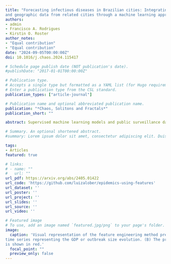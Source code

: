 ```yaml
---
title: "Forecasting infectious diseases in Brazilian cities: Integrating socio-economic
and geographic data from related cities through a machine learning approach"
authors:
- admin
- Francisco A. Rodrigues
- Kirstin O. Roster
author_notes:
- "Equal contribution"
- "Equal contribution"
date: "2024-09-05T00:00:00Z"
doi: 10.1016/j.chaos.2024.115417

# Schedule page publish date (NOT publication's date).
#publishDate: "2017-01-01T00:00:00Z"

# Publication type.
# Accepts a single type but formatted as a YAML list (for Hugo requirements).
# Enter a publication type from the CSL standard.
publication_types: ["article-journal"]

# Publication name and optional abbreviated publication name.
publication: "*Chaos, Solitons and Fractals*"
publication_short: ""

abstract: Supervised machine learning models and public surveillance data has been employed for infectious disease forecasting in many settings. These models leverage various data sources capturing drivers of disease spread, such as climate conditions or human behavior. However, few models have incorporated the organizational structure of different geographic locations for forecasting. Traveling waves of seasonal outbreaks have been reported for dengue, influenza, and other infectious diseases, and many of the drivers of infectious disease dynamics may be shared across different cities, either due to their geographic or socioeconomic proximity. In this study, we developed a machine learning model to predict case counts of four infectious diseases across Brazilian cities one week ahead by incorporating information from related cities. We compared selecting related cities using both geographic distance and GDP per capita. Incorporating information from geographically proximate cities improved predictive performance for two of the four diseases, specifically COVID-19 and Zika. We also discuss the impact on forecasts in the presence of anomalous contagion patterns and the limitations of the proposed methodology. 

# Summary. An optional shortened abstract.
#summary: Lorem ipsum dolor sit amet, consectetur adipiscing elit. Duis posuere tellus ac convallis placerat. Proin tincidunt magna sed ex sollicitudin condimentum.

tags:
- Articles
featured: true

# links:
# - name: ""
#   url: ""
url_pdf: https://arxiv.org/abs/2405.01422
url_code: 'https://github.com/luizalober/epidemics-using-features'
url_dataset: ''
url_poster: ''
url_project: ''
url_slides: ''
url_source: ''
url_video: ''

# Featured image
# To use, add an image named `featured.jpg/png` to your page's folder. 
image:
  caption: 'Visual representation of the feature engineering method presented in Section 2.3. (A) exemplifies how cities are selected according to spatial distance or similarities between
time series representing the GDP or outbreak size evolution. (B) The prediction is performed by combining the time series of the selected cities. The forecasting on the target city
is shown in red.'
  focal_point: ""
  preview_only: false
---
```

